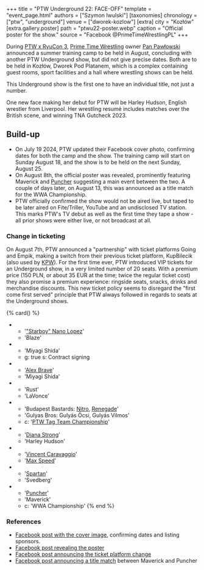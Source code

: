 +++
title = "PTW Underground 22: FACE-OFF"
template = "event_page.html"
authors = ["Szymon Iwulski"]
[taxonomies]
chronology = ["ptw", "underground"]
venue = ["dworek-kozlow"]
[extra]
city = "Kozłów"
[extra.gallery.poster]
path = "ptwu22-poster.webp"
caption = "Official poster for the show."
source = "Facebook @PrimeTimeWrestlingPL"
+++

During [PTW x RyuCon 3](@/e/ptw/2024-07-07-ptw-x-ryucon.md), [Prime Time Wrestling](@/o/ptw.md) owner [Pan Pawłowski](@/w/pan-pawlowski.md) announced a summer training camp to be held in August, concluding with another PTW Underground show, but did not give precise dates.
Both are to be held in Kozłów, Dworek Pod Platanem, which is a complex containing guest rooms, sport facilities and a hall where wrestling shows can be held.

This Underground show is the first one to have an individual title, not just a number.

One new face making her debut for PTW will be Harley Hudson, English wrestler from Liverpool. Her wrestling resumé includes matches over the British scene, and winning TNA Gutcheck 2023.

## Build-up

* On July 19 2024, PTW updated their Facebook cover photo, confirming dates for both the camp and the show. The training camp will start on Sunday August 18, and the show is to be held on the next Sunday, August 25.
* On August 8th, the official poster was revealed, prominently featuring Maverick and [Puncher](@/w/puncher.md) suggesting a main event between the two. A couple of days later, on August 13, this was announced as a title match for the WWA Championship.
* PTW officially confirmed the show would not be aired live, but taped to be later aired on Fite/Triller, YouTube and an undisclosed TV station. This marks PTW's TV debut as well as the first time they tape a show - all prior shows were either live, or not broadcast at all.

### Change in ticketing

On August 7th, PTW announced a "partnership" with ticket platforms Going and Empik, making a switch from their previous ticket platform, KupBilecik (also used by [KPW](@/o/kpw.md)).
For the first time ever, PTW introduced VIP tickets for an Underground show, in a very limited number of 20 seats. With a premium price (150&nbsp;PLN, or about 35&nbsp;EUR at the time; twice the regular ticket cost) they also promise a premium experience: ringside seats, snacks, drinks and merchandise discounts. This new ticket policy seems to disregard the "first come first served" principle that PTW always followed in regards to seats at the Underground shows.

{% card() %}
- - '["Starboy" Nano Lopez](@/w/nano-lopez.md)'
  - 'Blaze'
- - 'Miyagi Shida'
  - g: true
    s: Contract signing
- - '[Alex Brave](@/w/alex-brave.md)'
  - 'Miyagi Shida'
- - 'Rust'
  - 'LaVonce'
- - 'Budapest Bastards: [Nitro](@/w/nitro.md), [Renegade](@/w/renegade.md)'
  - 'Gulyas Bros: Gulyás Öcsi, Gulyás Vilmos'
  - c: '[PTW Tag Team Championship](@/c/ptw-tag-team-championship.md)'
- - '[Diana Strong](@/w/diana-strong.md)'
  - 'Harley Hudson'
- - '[Vincent Caravaggio](@/w/vincent-caravaggio.md)'
  - '[Max Speed](@/w/max-speed.md)'
- - '[Spartan](@/w/spartan.md)'
  - 'Svedberg'
- - '[Puncher](@/w/puncher.md)'
  - 'Maverick'
  - c: 'WWA Championship'
{% end %}

### References

* [Facebook post with the cover image](https://www.facebook.com/photo/?fbid=528941409458506&set=a.136592405360077), confirming dates and listing sponsors.
* [Facebook post revealing the poster](https://www.facebook.com/PrimeTimeWrestlingPL/posts/pfbid0KpJesZ3E1Jb3jpySUa71thS6qW4sGweLhzG9hWw1WivtihsxBWMAdLHnnYxnsM6cl)
* [Facebook post announcing the ticket platform change](https://www.facebook.com/PrimeTimeWrestlingPL/posts/pfbid0tdHu7WaJXLfDZi8dX57NLMjaP6keLDCBoj77mkr5FiSyrr9NwpVK84ESBsQ58vHil)
* [Facebook post announcing a title match](https://www.facebook.com/PrimeTimeWrestlingPL/posts/pfbid0KPxKzErHhSzLak5t3ciBXRPFRj2rMKgPMEMGGeJANJG4xZyzN8pFB55A2STS4N6il) between Maverick and Puncher
